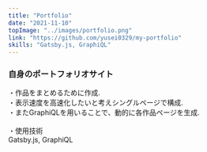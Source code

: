 ```yaml
---
title: "Portfolio"
date: "2021-11-10"
topImage: "../images/portfolio.png"
link: "https://github.com/yusei0329/my-portfolio"
skills: "Gatsby.js, GraphiQL"
---
```


### 自身のポートフォリオサイト

・作品をまとめるために作成.<br>
・表示速度を高速化したいと考えシングルページで構成.<br>
・またGraphiQLを用いることで、動的に各作品ページを生成.<br>
<br>
・使用技術<br>Gatsby.js, GraphiQL